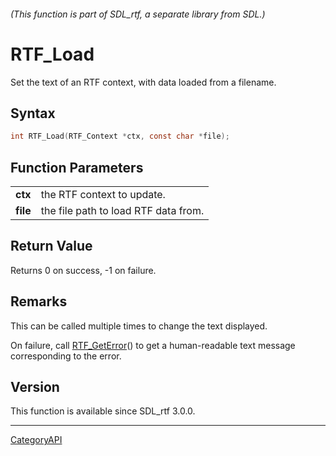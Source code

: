 ###### (This function is part of SDL_rtf, a separate library from SDL.)
# RTF_Load

Set the text of an RTF context, with data loaded from a filename.

## Syntax

```c
int RTF_Load(RTF_Context *ctx, const char *file);

```

## Function Parameters

|              |                                      |
| ------------ | ------------------------------------ |
| **ctx**      | the RTF context to update.           |
| **file**     | the file path to load RTF data from. |

## Return Value

Returns 0 on success, -1 on failure.

## Remarks

This can be called multiple times to change the text displayed.

On failure, call [RTF_GetError](RTF_GetError)() to get a human-readable
text message corresponding to the error.

## Version

This function is available since SDL_rtf 3.0.0.

----
[CategoryAPI](CategoryAPI)


